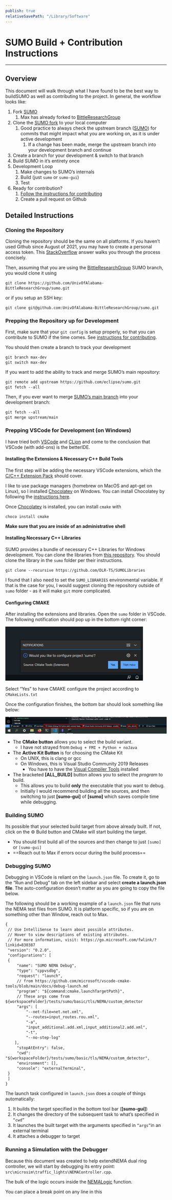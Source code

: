```yaml
---
publish: true
relativeSavePath: "/Library/Software"
---
```


# SUMO Build + Contribution Instructions
---
## Overview
This document will walk through what I have found to be the best way to buildSUMO as well as contributing to the project. In general, the workflow looks like:

1. Fork [SUMO](https://github.com/eclipse/sumo)
	1. Max has already forked to [BittleResearchGroup](https://github.com/UnivOfAlabama-BittleResearchGroup/sumo?organization=UnivOfAlabama-BittleResearchGroup&organization=UnivOfAlabama-BittleResearchGroup)
2. Clone the [SUMO fork](https://github.com/UnivOfAlabama-BittleResearchGroup/sumo?organization=UnivOfAlabama-BittleResearchGroup&organization=UnivOfAlabama-BittleResearchGroup) to your local computer
	1. Good practice to always check the upstream branch ([SUMO](https://github.com/eclipse/sumo)) for commits that might impact what you are working on, as it is under active development
		1. If a change has been made, merge the upstream branch into your development branch and continue 
3. Create a branch for your development & switch to that branch
4. Build SUMO in it’s entirety once
5. Development Loop
	1. Make changes to SUMO’s internals
	2. Build (just `sumo` or `sumo-gui`)
	3. Test
6. Ready for contribution?
	1. [Follow the instructions for contributing](https://sumo.dlr.de/docs/FAQ.html#how_do_code_contributions_work)
	2. Create a pull request on Github

## Detailed Instructions
### Cloning the Repository
Cloning the repository should be the same on all platforms. If you haven’t used Github since August of 2021, you may have to create a personal access token. This [StackOverflow](https://stackoverflow.com/a/68781050) answer walks you through the process concisely. 

Then, assuming that you are using the [BittleResearchGroup](https://github.com/UnivOfAlabama-BittleResearchGroup/sumo?organization=UnivOfAlabama-BittleResearchGroup&organization=UnivOfAlabama-BittleResearchGroup) SUMO branch, you would clone it using 

```
git clone https://github.com/UnivOfAlabama-BittleResearchGroup/sumo.git
``` 

or if you setup an SSH key:

```
git clone git@github.com:UnivOfAlabama-BittleResearchGroup/sumo.git
``` 

### Prepping the Repository up for Development
First, make sure that your `git config` is setup properly, so that you can contribute to SUMO if the time comes. See [instructions for contributing](https://sumo.dlr.de/docs/FAQ.html#how_do_code_contributions_work).

You should then create a branch to track your development

```
git branch max-dev
git switch max-dev
```

If you want to add the ability to track and merge SUMO’s main repository:
```
git remote add upstream https://github.com/eclipse/sumo.git
git fetch --all
```

Then, if you ever want to merge  [SUMO’s main branch](https://github.com/eclipse/sumo) into your development branch:
```
git fetch --all
git merge upstream/main
```
### Prepping VSCode for Development (on Windows)
I have tried both [VSCode](https://code.visualstudio.com/) and [CLion](https://www.jetbrains.com/clion/) and come to the conclusion that VSCode (with add-ons) is the betterIDE.

#### Installing the Extensions & Necessary C++ Build Tools
The first step will be adding the necessary VSCode extensions, which the [C/C++ Extension Pack](https://marketplace.visualstudio.com/items?itemName=ms-vscode.cpptools-extension-pack) should cover. 

I like to use package managers (homebrew on MacOS and apt-get on Linux), so I installed [Chocolatey](https://docs.chocolatey.org/en-us/) on Windows. You can install Chocolatey by following the [instructions here](https://docs.chocolatey.org/en-us/choco/setup). 

Once [Chocolatey](https://docs.chocolatey.org/en-us/) is installed, you can install `cmake` with 
```
choco install cmake
```
**Make sure that you are inside of an administrative shell**
#### Installing Necessary C++ Libraries
SUMO provides a bundle of necessary C++ Libraries for Windows development. You can clone the libraries from [this repository](https://github.com/DLR-TS/SUMOLibraries/). You should clone the library in the `sumo` folder per their instructions. 
```
git clone --recursive https://github.com/DLR-TS/SUMOLibraries
```

I found that I also need to set the `SUMO_LIBRARIES` environmental variable. If that is the case for you, I would suggest cloning the repository outside of `sumo` folder - as it will make `git` more complicated. 
 
 #### Configuring CMAKE

After installing the extensions and libraries. Open the `sumo` folder in VSCode. The following notification should pop up in the bottom right corner:

![Pasted image 20211220142923.png](/resources/Pasted_image_20211220142923.png)

Select “Yes” to have CMAKE configure the project according to  `CMakeLists.txt`

Once the configuration finishes, the bottom bar should look something like below:

![vscode_footer.png](/resources/vscode_footer.png)

- The **CMake button** allows you to select the build variant.
	- I have not strayed from `Debug + FMI + Python + noJava`
- The **Active Kit Button** is for choosing the CMake Kit
	- On UNIX, this is clang or gcc
	- On Windows, this is Visual Studio Community 2019 Releases
		- You have to have the [Visual Compiler Tools](https://visualstudio.microsoft.com/downloads/) installed
- The bracketed **[ALL_BUILD]** button allows you to select the *program* to build. 
	- This allows you to build **only** the executable that you want to debug.
	- Initially I would recommend building all the sources, and then switching to just **[sumo-gui]**  of **[sumo]** which saves compile time while debugging.

### Building SUMO
Its possible that your selected build target from above already built. If not, click on the ⚙️ Build button and CMake will start building the target.
- You should first build all of the sources and then change to just `[sumo]` or `[sumo-gui]`
- ==Reach out to Max if errors occur during the build process==
### Debugging SUMO
Debugging in VSCode is reliant on the `launch.json` file. To create it, go to the “Run and Debug” tab on the left sidebar and select **create a launch.json file**. The auto-configuration doesn’t matter as you are going to copy the file below.

The following should be a working example of a `launch.json` file that runs the NEMA test files from SUMO. It is platform specific, so if you are on something other than Window, reach out to Max. 

```
{
 // Use IntelliSense to learn about possible attributes.
 // Hover to view descriptions of existing attributes.
 // For more information, visit: https://go.microsoft.com/fwlink/?linkid=830387
 "version": "0.2.0",
 "configurations": [
 {
	 "name": "SUMO NEMA Debug",
	 "type": "cppvsdbg",
	 "request": "launch",
	 // from https://github.com/microsoft/vscode-cmake-tools/blob/main/docs/debug-launch.md
	 "program": "${command:cmake.launchTargetPath}",
	 // These args come from ${workspaceFolder}/tests/sumo/basic/tls/NEMA/custom_detector
	 "args": [
		 "--net-file=net.net.xml",
		 "--routes=input_routes.rou.xml",
		 "-a",
		 "input_additional.add.xml,input_additional2.add.xml",
		 "-t",
		 "--no-step-log"
 	],
	 "stopAtEntry": false,
	 "cwd": "${workspaceFolder}/tests/sumo/basic/tls/NEMA/custom_detector",
	 "environment": [],
	 "console": "externalTerminal",
 }
 ]
}
```

The launch task configured in `launch.json` does a couple of things automatically:
1. It builds the target specified in the bottom tool bar (**[sumo-gui]**)
2. It changes the directory of the subsequent task to what’s specified in `“cwd”`
3. It launches the built target with the arguments specified in `“args”`in an external terminal
4. It attaches a debugger to target
###  Running a Simulation with the Debugger
Because this document was created to help extendNEMA dual ring controller, we will start by debugging its entry point: `src\microsim\traffic_lights\NEMAController.cpp`.

The bulk of the logic occurs inside the [NEMALogic](https://github.com/UnivOfAlabama-BittleResearchGroup/sumo/blob/99315ba0f2ed1f4a9411520633dbcab8bfeb8bcd/src/microsim/traffic_lights/NEMAController.cpp#L593) function.

You can place a break point on any line in this 

